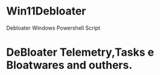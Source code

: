 # Win11Debloater
Debloater Windows Powershell Script

# DeBloater Telemetry,Tasks e Bloatwares and outhers.
